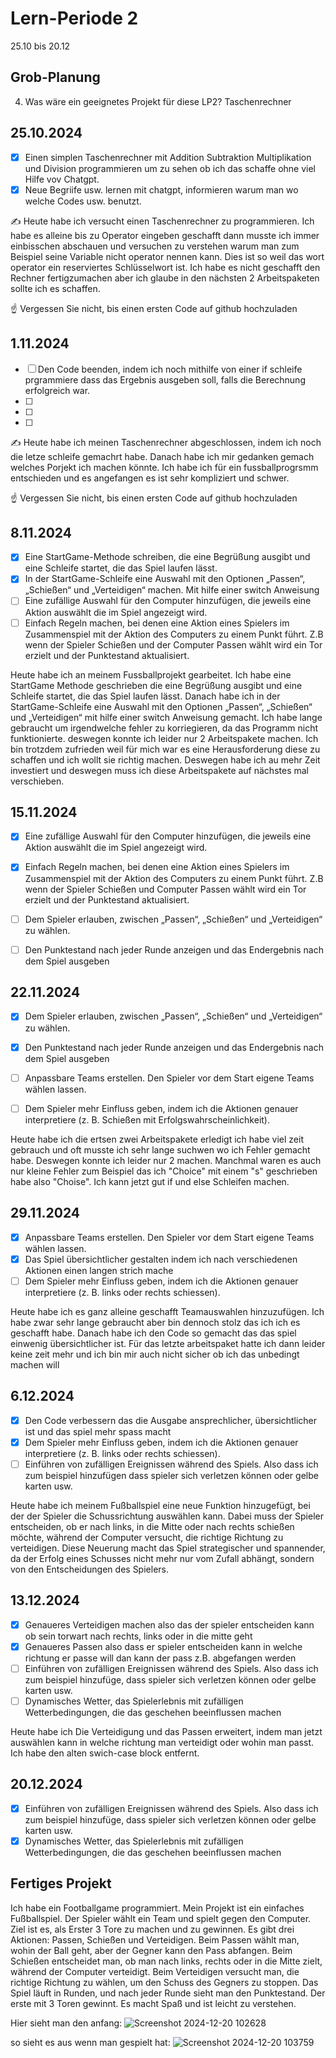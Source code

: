 
# Lern-Periode 2

25.10 bis 20.12

## Grob-Planung
4. Was wäre ein geeignetes Projekt für diese LP2? Taschenrechner

## 25.10.2024

- [x] Einen simplen Taschenrechner mit Addition Subtraktion Multiplikation und Division programmieren um zu sehen ob ich das schaffe ohne viel Hilfe vov Chatgpt.
- [x] Neue Begriife usw. lernen mit chatgpt, informieren warum man wo welche Codes usw. benutzt.

✍️ Heute habe ich versucht einen Taschenrechner zu programmieren. Ich habe es alleine bis zu Operator eingeben geschafft dann musste ich immer einbisschen abschauen und versuchen zu verstehen warum man zum Beispiel seine Variable nicht operator nennen kann. Dies ist so weil das wort operator ein reserviertes Schlüsselwort ist. Ich habe es nicht geschafft den Rechner fertigzumachen aber ich glaube in den nächsten 2 Arbeitspaketen sollte ich es schaffen.


☝️ Vergessen Sie nicht, bis einen ersten Code auf github hochzuladen

## 1.11.2024

- [ ] Den Code beenden, indem ich noch mithilfe von einer if schleife prgrammiere dass das Ergebnis ausgeben soll, falls die Berechnung erfolgreich war.
- [ ] 
- [ ] 
- [ ]

  
✍️ Heute habe ich meinen Taschenrechner abgeschlossen, indem ich noch die letze schleife gemachrt habe. Danach habe ich mir gedanken gemach welches Porjekt ich machen könnte. Ich habe ich für ein fussballprogrsmm entschieden und es angefangen es ist sehr kompliziert und schwer.

☝️ Vergessen Sie nicht, bis einen ersten Code auf github hochzuladen

## 8.11.2024

- [x] Eine StartGame-Methode schreiben, die eine Begrüßung ausgibt und eine Schleife startet, die das Spiel laufen lässt.
- [x] In der StartGame-Schleife eine Auswahl mit den Optionen „Passen“, „Schießen“ und „Verteidigen“ machen. Mit hilfe einer switch Anweisung
- [ ] Eine zufällige Auswahl für den Computer hinzufügen, die jeweils eine Aktion auswählt die im Spiel angezeigt wird.
- [ ] Einfach Regeln machen, bei denen eine Aktion eines Spielers im Zusammenspiel mit der Aktion des Computers zu einem Punkt führt. Z.B wenn der Spieler Schießen und der Computer Passen wählt wird ein Tor erzielt und der Punktestand aktualisiert.

Heute habe ich an meinem Fussballprojekt gearbeitet. Ich habe eine StartGame Methode geschrieben die eine Begrüßung ausgibt und eine Schleife startet, die das Spiel laufen lässt. Danach habe ich in der StartGame-Schleife eine Auswahl mit den Optionen „Passen“, „Schießen“ und „Verteidigen“ mit hilfe einer switch Anweisung gemacht. Ich habe lange gebraucht um irgendwelche fehler zu korriegieren, da das Programm nicht funktionierte. deswegen konnte ich leider nur 2 Arbeitspakete machen. Ich bin trotzdem zufrieden weil für mich war es eine Herausforderung diese zu schaffen und ich wollt sie richtig machen. Deswegen habe ich au mehr Zeit investiert und deswegen muss ich diese Arbeitspakete auf nächstes mal verschieben.

## 15.11.2024
- [x] Eine zufällige Auswahl für den Computer hinzufügen, die jeweils eine Aktion auswählt die im Spiel angezeigt wird.
- [x] Einfach Regeln machen, bei denen eine Aktion eines Spielers im Zusammenspiel mit der Aktion des Computers zu einem Punkt führt. Z.B wenn der Spieler Schießen und Computer Passen wählt wird ein Tor erzielt und der Punktestand aktualisiert.
- [ ] Dem Spieler erlauben, zwischen „Passen“, „Schießen“ und „Verteidigen“ zu wählen.
- [ ] Den Punktestand nach jeder Runde anzeigen und das Endergebnis nach dem Spiel ausgeben




## 22.11.2024
- [x] Dem Spieler erlauben, zwischen „Passen“, „Schießen“ und „Verteidigen“ zu wählen.
- [x] Den Punktestand nach jeder Runde anzeigen und das Endergebnis nach dem Spiel ausgeben
- [ ] Anpassbare Teams erstellen. Den Spieler vor dem Start eigene Teams wählen lassen.
- [ ] Dem Spieler mehr Einfluss geben, indem ich die Aktionen genauer interpretiere (z. B. Schießen mit Erfolgswahrscheinlichkeit).


Heute habe ich die ertsen zwei Arbeitspakete erledigt ich habe viel zeit gebrauch und oft musste ich sehr lange suchwen wo ich Fehler gemacht habe. Deswegen konnte ich leider nur 2 machen. Manchmal waren es auch nur kleine Fehler zum Beispiel das ich "Choice" mit einem "s" geschrieben habe also "Choise". Ich kann jetzt gut if und else Schleifen machen.


## 29.11.2024
- [x] Anpassbare Teams erstellen. Den Spieler vor dem Start eigene Teams wählen lassen.
- [x] Das Spiel übersichtlicher gestalten indem ich nach verschiedenen Aktionen einen langen strich mache
- [ ] Dem Spieler mehr Einfluss geben, indem ich die Aktionen genauer interpretiere (z. B. links oder rechts schiessen).

Heute habe ich es ganz alleine geschafft Teamauswahlen hinzuzufügen. Ich habe zwar sehr lange gebraucht aber bin dennoch stolz das ich ich es geschafft habe. Danach habe ich den Code so gemacht das das spiel einwenig übersichtlicher ist. Für das letzte arbeitspaket hatte ich dann leider keine zeit mehr und ich bin mir auch nicht sicher ob ich das unbedingt machen will

## 6.12.2024
- [x] Den Code verbessern das die Ausgabe ansprechlicher, übersichtlicher ist und das spiel mehr spass macht
- [x] Dem Spieler mehr Einfluss geben, indem ich die Aktionen genauer interpretiere (z. B. links oder rechts schiessen).
- [ ] Einführen von zufälligen Ereignissen während des Spiels. Also dass ich zum beispiel hinzufügen dass spieler sich verletzen können oder gelbe karten usw.

Heute habe ich meinem Fußballspiel eine neue Funktion hinzugefügt, bei der der Spieler die Schussrichtung auswählen kann. Dabei muss der Spieler entscheiden, ob er nach links, in die Mitte oder nach rechts schießen möchte, während der Computer versucht, die richtige Richtung zu verteidigen. Diese Neuerung macht das Spiel strategischer und spannender, da der Erfolg eines Schusses nicht mehr nur vom Zufall abhängt, sondern von den Entscheidungen des Spielers.

## 13.12.2024
- [x] Genaueres Verteidigen machen also das der spieler entscheiden kann ob sein torwart nach rechts, links oder in die mitte geht
- [x] Genaueres Passen also dass er spieler entscheiden kann in welche richtung er passe will dan kann der pass z.B. abgefangen werden
- [ ] Einführen von zufälligen Ereignissen während des Spiels. Also dass ich zum beispiel hinzufüge, dass spieler sich verletzen können oder gelbe karten usw.
- [ ] Dynamisches Wetter, das Spielerlebnis mit zufälligen Wetterbedingungen, die das geschehen beeinflussen machen

Heute habe ich Die Verteidigung und das Passen erweitert, indem man jetzt auswählen kann in welche richtung man verteidigt oder wohin man passt. Ich habe den alten swich-case block entfernt.

## 20.12.2024
- [x] Einführen von zufälligen Ereignissen während des Spiels. Also dass ich zum beispiel hinzufüge, dass spieler sich verletzen können oder gelbe karten usw.
- [x] Dynamisches Wetter, das Spielerlebnis mit zufälligen Wetterbedingungen, die das geschehen beeinflussen machen

## Fertiges Projekt
Ich habe ein Footballgame programmiert. Mein Projekt ist ein einfaches Fußballspiel. Der Spieler wählt ein Team und spielt gegen den Computer. Ziel ist es, als Erster 3 Tore zu machen und zu gewinnen. Es gibt drei Aktionen: Passen, Schießen und Verteidigen. Beim Passen wählt man, wohin der Ball geht, aber der Gegner kann den Pass abfangen. Beim Schießen entscheidet man, ob man nach links, rechts oder in die Mitte zielt, während der Computer verteidigt. Beim Verteidigen versucht man, die richtige Richtung zu wählen, um den Schuss des Gegners zu stoppen. Das Spiel läuft in Runden, und nach jeder Runde sieht man den Punktestand. Der erste mit 3 Toren gewinnt. Es macht Spaß und ist leicht zu verstehen.

Hier sieht man den anfang:
![Screenshot 2024-12-20 102628](https://github.com/user-attachments/assets/a40fb0d9-15ea-42b1-a883-85f60265a897)

so sieht es aus wenn man gespielt hat:
![Screenshot 2024-12-20 103759](https://github.com/user-attachments/assets/216710fb-9a48-4505-bda2-ce18bb6a232c)




